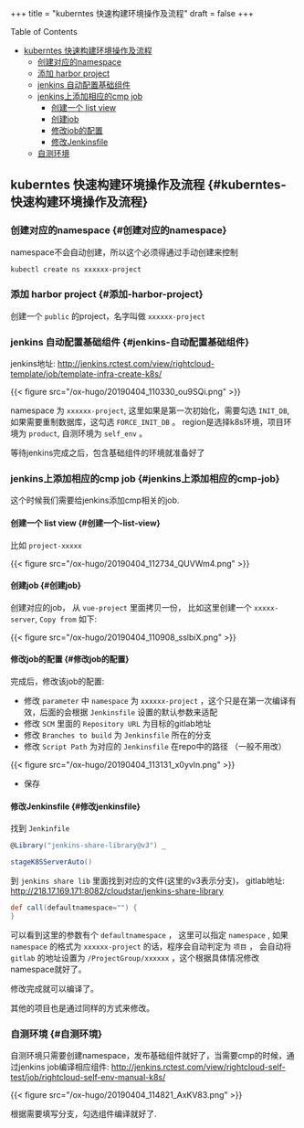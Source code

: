 +++
title = "kuberntes 快速构建环境操作及流程"
draft = false
+++

<div class="ox-hugo-toc toc">
<div></div>

<div class="heading">Table of Contents</div>

- [kuberntes 快速构建环境操作及流程](#kuberntes-快速构建环境操作及流程)
    - [创建对应的namespace](#创建对应的namespace)
    - [添加 harbor project](#添加-harbor-project)
    - [jenkins 自动配置基础组件](#jenkins-自动配置基础组件)
    - [jenkins上添加相应的cmp job](#jenkins上添加相应的cmp-job)
        - [创建一个 list view](#创建一个-list-view)
        - [创建job](#创建job)
        - [修改job的配置](#修改job的配置)
        - [修改Jenkinsfile](#修改jenkinsfile)
    - [自测环境](#自测环境)

</div>
<!--endtoc-->



## kuberntes 快速构建环境操作及流程 {#kuberntes-快速构建环境操作及流程}


### 创建对应的namespace {#创建对应的namespace}

namespace不会自动创建，所以这个必须得通过手动创建来控制

```sh
kubectl create ns xxxxxx-project
```


### 添加 harbor project {#添加-harbor-project}

创建一个 `public` 的project，名字叫做 `xxxxxx-project`


### jenkins 自动配置基础组件 {#jenkins-自动配置基础组件}

jenkins地址: <http://jenkins.rctest.com/view/rightcloud-template/job/template-infra-create-k8s/>

{{< figure src="/ox-hugo/20190404_110330_ou9SQi.png" >}}

namespace 为 `xxxxxx-project`, 这里如果是第一次初始化，需要勾选 `INIT_DB`, 如果需要重制数据库，这勾选 `FORCE_INIT_DB` 。 region是选择k8s环境，项目环境为 `product`, 自测环境为 `self_env` 。

等待jenkins完成之后，包含基础组件的环境就准备好了


### jenkins上添加相应的cmp job {#jenkins上添加相应的cmp-job}

这个时候我们需要给jenkins添加cmp相关的job.


#### 创建一个 list view {#创建一个-list-view}

比如 `project-xxxxx`

{{< figure src="/ox-hugo/20190404_112734_QUVWm4.png" >}}


#### 创建job {#创建job}

创建对应的job， 从 `vue-project` 里面拷贝一份， 比如这里创建一个 `xxxxx-server`, `Copy from` 如下:

{{< figure src="/ox-hugo/20190404_110908_sslbiX.png" >}}


#### 修改job的配置 {#修改job的配置}

完成后，修改该job的配置:

-   修改 `parameter` 中 `namespace` 为 `xxxxxx-project` ，这个只是在第一次编译有效，后面的会根据 `Jenkinsfile` 设置的默认参数来适配
-   修改 `SCM` 里面的 `Repository URL` 为目标的gitlab地址
-   修改 `Branches to build` 为 `Jenkinsfile` 所在的分支
-   修改 `Script Path` 为对应的 `Jenkinsfile` 在repo中的路径 （一般不用改）

{{< figure src="/ox-hugo/20190404_113131_x0yvln.png" >}}

-   保存


#### 修改Jenkinsfile {#修改jenkinsfile}

找到 `Jenkinfile`

```groovy
@Library("jenkins-share-library@v3") _

stageK8SServerAuto()
```

到 `jenkins share lib` 里面找到对应的文件(这里的v3表示分支)， gitlab地址: <http://218.17.169.171:8082/cloudstar/jenkins-share-library>

```groovy
def call(defaultnamespace="") {
}
```

可以看到这里的参数有个 `defaultnamespace` ， 这里可以指定 `namespace` , 如果 `namespace` 的格式为 `xxxxxx-project` 的话，程序会自动判定为 `项目` ， 会自动将 `gitlab` 的地址设置为 `/ProjectGroup/xxxxxx` ，这个根据具体情况修改namespace就好了。

修改完成就可以编译了。

其他的项目也是通过同样的方式来修改。


### 自测环境 {#自测环境}

自测环境只需要创建namespace，发布基础组件就好了，当需要cmp的时候，通过jenkins job编译相应组件: <http://jenkins.rctest.com/view/rightcloud-self-test/job/rightcloud-self-env-manual-k8s/>

{{< figure src="/ox-hugo/20190404_114821_AxKV83.png" >}}

根据需要填写分支，勾选组件编译就好了.
